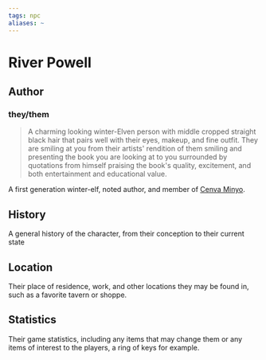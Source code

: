 ```yaml
---
tags: npc
aliases: ~
---
```


# River Powell

## Author

### they/them

 > 
 > A charming looking winter-Elven person with middle cropped straight black hair that pairs well with their eyes, makeup, and fine outfit. They are smiling at you from their artists' rendition of them smiling and presenting the book you are looking at to you surrounded by quotations from himself praising the book's quality, excitement, and both entertainment and educational value.

A first generation winter-elf, noted author, and member of [Cenva Minyo](..\..\..\..\..\Notes%20on%20the%20Multiverse\Inner\Alaturmen\About%20People\Non-Nation%20Entities\Cenva%20Minyo.md).

## History

A general history of the character, from their conception to their current state

## Location

Their place of residence, work, and other locations they may be found in, such as a favorite tavern or shoppe.

## Statistics

Their game statistics, including any items that may change them or any items of interest to the players, a ring of keys for example.
